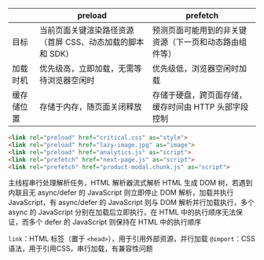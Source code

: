 
|       | preload                           | prefetch                      |
| ----- | --------------------------------- | ----------------------------- |
| 目标    | 当前页面关键渲染路径资源（首屏 CSS、动态加载的脚本和 SDK） | 预测页面可能用到的非关键资源（下一页和动态路由组件等）   |
| 加载时机  | 优先级高，立即加载，无需等待浏览器空闲时              | 优先级低，浏览器空闲时加载                 |
| 缓存储位置 | 存储于内存，随页面关闭释放                     | 存储于硬盘，跨页面存储，缓存时间由 HTTP 头部字段控制 |

```html
<link rel="preload" href="critical.css" as="style">
<link rel="preload" href="lazy-image.jpg" as="image">
<link rel="preload" href="analytics.js" as="script">
<link rel="prefetch" href="next-page.js" as="script">
<link rel="prefetch" href="product-modal.chunk.js" as="script">
```

主线程串行处理解析任务，HTML 解析器流式解析 HTML 生成 DOM 树，若遇到内联且无 async/defer 的 JavaScript 则立即停止 DOM 解析，加载并执行 JavaScript，有 async/defer 的 JavaScript 则与 DOM 解析并行加载执行，多个 async 的 JavaScript 分别在加载后立即执行，在 HTML 中的执行顺序无法保证，而多个 defer 的 JavaScript 则保持在 HTML 中的执行顺序

`link`：HTML 标签（置于 `<head>`），用于引用外部资源，并行加载
`@import`：CSS 语法，用于引用CSS，串行加载，有兼容性问题
